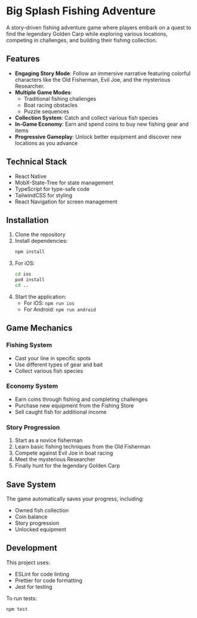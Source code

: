 # Big Splash Fishing Adventure

A story-driven fishing adventure game where players embark on a quest to find the legendary Golden Carp while exploring various locations, competing in challenges, and building their fishing collection.

## Features

- **Engaging Story Mode**: Follow an immersive narrative featuring colorful characters like the Old Fisherman, Evil Joe, and the mysterious Researcher.
- **Multiple Game Modes**:
  - Traditional fishing challenges
  - Boat racing obstacles
  - Puzzle sequences
- **Collection System**: Catch and collect various fish species
- **In-Game Economy**: Earn and spend coins to buy new fishing gear and items
- **Progressive Gameplay**: Unlock better equipment and discover new locations as you advance

## Technical Stack

- React Native
- MobX-State-Tree for state management
- TypeScript for type-safe code
- TailwindCSS for styling
- React Navigation for screen management

## Installation

1. Clone the repository
2. Install dependencies:
   ```bash
   npm install
   ```
3. For iOS:
   ```bash
   cd ios
   pod install
   cd ..
   ```
4. Start the application:
   - For iOS: `npm run ios`
   - For Android: `npm run android`

## Game Mechanics

### Fishing System

- Cast your line in specific spots
- Use different types of gear and bait
- Collect various fish species

### Economy System

- Earn coins through fishing and completing challenges
- Purchase new equipment from the Fishing Store
- Sell caught fish for additional income

### Story Progression

1. Start as a novice fisherman
2. Learn basic fishing techniques from the Old Fisherman
3. Compete against Evil Joe in boat racing
4. Meet the mysterious Researcher
5. Finally hunt for the legendary Golden Carp

## Save System

The game automatically saves your progress, including:

- Owned fish collection
- Coin balance
- Story progression
- Unlocked equipment

## Development

This project uses:

- ESLint for code linting
- Prettier for code formatting
- Jest for testing

To run tests:

```bash
npm test
```
